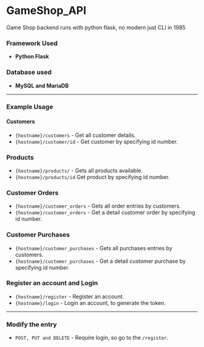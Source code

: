 # **GameShop_API**
Game Shop backend runs with python flask, no modern just CLI in 1985


### Framework Used
- **Python Flask**

### Database used
- **MySQL and MariaDB**

---

### Example Usage
#### Customers
- `{hostname}/customers` - Get all customer details.
- `{hostname}/customer/id` - Get customer by specifying id number.

### Products
- `{hostname}/products/` - Gets all products available.
- `{hostname}/products/id` Get product by specifying id number.

### Customer Orders
- `{hostname}/customer_orders` - Gets all order entries by customers.
- `{hostname}/customer_orders` - Get a detail customer order by specifying id number.


### Customer Purchases
- `{hostname}/customer_purchases` - Gets all purchases entries by customers.
- `{hostname}/customer_purchases` - Get a detail customer purchase by specifying id number.

### Register an account and Login
- `{hostname}/register` - Register an account.
- `{hostname}/login` - Login an account, to generate the token.
---

### 

### Modify the entry
- `POST, PUT and DELETE` - Require login, so go to the `/register`.



